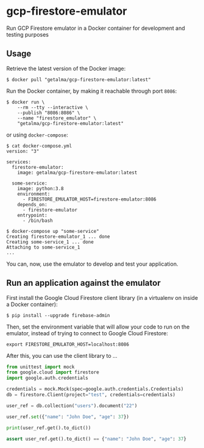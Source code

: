 # gcp-firestore-emulator

Run GCP Firestore emulator in a Docker container for development and testing purposes

## Usage

Retrieve the latest version of the Docker image:

```shell
$ docker pull "getalma/gcp-firestore-emulator:latest"
```

Run the Docker container, by making it reachable through port `8086`:

```shell
$ docker run \
	--rm --tty --interactive \
	--publish "8086:8086" \
	--name "firestore_emulator" \
	"getalma/gcp-firestore-emulator:latest"
```

or using `docker-compose`:

```shell
$ cat docker-compose.yml
version: "3"

services:
  firestore-emulator:
    image: getalma/gcp-firestore-emulator:latest

  some-service:
    image: python:3.8
    environment:
      - FIRESTORE_EMULATOR_HOST=firestore-emulator:8086
    depends_on:
      - firestore-emulator
    entrypoint:
      - /bin/bash

$ docker-compose up "some-service"
Creating firestore-emulator_1 ... done
Creating some-service_1 ... done
Attaching to some-service_1
...
```

You can, now, use the emulator to develop and test your application.

## Run an application against the emulator

First install the Google Cloud Firestore client library (in a virtualenv on inside a Docker container):

```shell
$ pip install --upgrade firebase-admin
```

Then, set the environment variable that will allow your code to run on the emulator, instead of trying to connect to Google Cloud Firestore:

```shell
export FIRESTORE_EMULATOR_HOST=localhost:8086
```

After this, you can use the client library to ... 

```python
from unittest import mock
from google.cloud import firestore
import google.auth.credentials

credentials = mock.Mock(spec=google.auth.credentials.Credentials)
db = firestore.Client(project="test", credentials=credentials)

user_ref = db.collection("users").document("22")

user_ref.set({"name": "John Doe", "age": 37}) 

print(user_ref.get().to_dict())

assert user_ref.get().to_dict() == {"name": "John Doe", "age": 37}
```
